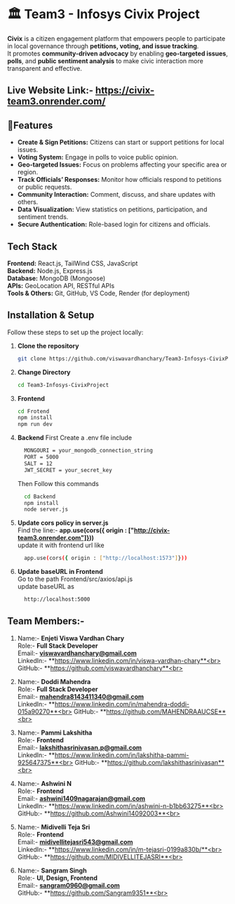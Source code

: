 # 🏛️ Team3 - Infosys Civix Project

**Civix** is a citizen engagement platform that empowers people to participate in local governance through **petitions, voting, and issue tracking**.  
It promotes **community-driven advocacy** by enabling **geo-targeted issues**, **polls**, and **public sentiment analysis** to make civic interaction more transparent and effective.

## Live Website Link:- https://civix-team3.onrender.com/

## 🌟Features

- **Create & Sign Petitions:** Citizens can start or support petitions for local issues.  
- **Voting System:** Engage in polls to voice public opinion.  
- **Geo-targeted Issues:** Focus on problems affecting your specific area or region.  
- **Track Officials’ Responses:** Monitor how officials respond to petitions or public requests.  
- **Community Interaction:** Comment, discuss, and share updates with others.  
- **Data Visualization:** View statistics on petitions, participation, and sentiment trends.  
- **Secure Authentication:** Role-based login for citizens and officials.


## Tech Stack

**Frontend:** React.js, TailWind CSS, JavaScript  
**Backend:** Node.js, Express.js  
**Database:** MongoDB (Mongoose)  
**APIs:** GeoLocation API, RESTful APIs  
**Tools & Others:** Git, GitHub, VS Code, Render (for deployment)


## Installation & Setup

Follow these steps to set up the project locally:

 1. **Clone the repository**
   
     ```bash
     git clone https://github.com/viswavardhanchary/Team3-Infosys-CivixProject.git
     ```
 2. **Change Directory**

     ```bash
     cd Team3-Infosys-CivixProject
     ```
 3. **Frontend**
    
     ```bash
     cd Frotend
     npm install
     npm run dev
     ```
 4. **Backend**
     First Create a .env file include
    
     ```bash
       MONGOURI = your_mongodb_connection_string
       PORT = 5000
       SALT = 12
       JWT_SECRET = your_secret_key
     ```
    Then Follow this commands
    
    ```bash
      cd Backend
      npm install
      node server.js
    ```
  6. **Update cors policy in server.js**<br>
     Find the line:- **app.use(cors({ origin : ["http://civix-team3.onrender.com"]}))**<br>
     update it with frontend url like<br>
     
     ```bash
       app.use(cors({ origin : ["http://localhost:1573"]}))
     ```
7. **Update baseURL in Frontend**<br>
     Go to the path Frontend/src/axios/api.js<br>
     update baseURL as<br>
     
     ```bash
       http://localhost:5000
     ```
## Team Members:-<br>
  1) Name:-     **Enjeti Viswa Vardhan Chary**<br>
     Role:-     **Full Stack Developer**<br>
     Email:-    **viswavardhanchary@gmail.com**<br>
     LinkedIn:- **https://www.linkedin.com/in/viswa-vardhan-chary**<br>
     GitHub:-   **https://github.com/viswavardhanchary**<br>
     
 2)  Name:-     **Doddi Mahendra**<br>
     Role:-     **Full Stack Developer**<br>
     Email:-    **mahendra8143411340@gmail.com**<br>
     LinkedIn:- **https://www.linkedin.com/in/mahendra-doddi-015a90270**<br>
     GitHub:-   **https://github.com/MAHENDRAAUCSE**<br>

 3)  Name:-     **Pammi Lakshitha**<br>
     Role:-     **Frontend**<br>
     Email:-    **lakshithasrinivasan.p@gmail.com**<br>
     LinkedIn:- **https://www.linkedin.com/in/lakshitha-pammi-925647375**<br>
     GitHub:-   **https://github.com/lakshithasrinivasan**<br>
     
 4)  Name:-     **Ashwini N**<br>
     Role:-     **Frontend**<br>
     Email:-    **ashwini1409nagarajan@gmail.com**<br>
     LinkedIn:- **https://www.linkedin.com/in/ashwini-n-b1bb63275**<br>
     GitHub:-   **https://github.com/Ashwini14092003**<br>

 5)  Name:-     **Midivelli Teja Sri**<br>
     Role:-     **Frontend**<br>
     Email:-    **midivellitejasri543@gmail.com**<br>
     LinkedIn:- **https://www.linkedin.com/in/m-tejasri-0199a830b/**<br>
     GitHub:-   **https://github.com/MIDIVELLITEJASRI**<br>

 6)  Name:-     **Sangram Singh**<br>
     Role:-     **UI, Design, Frontend**<br>
     Email:-    **sangram0960@gmail.com**<br>
     GitHub:-   **https://github.com/Sangram9351**<br>


   

   

